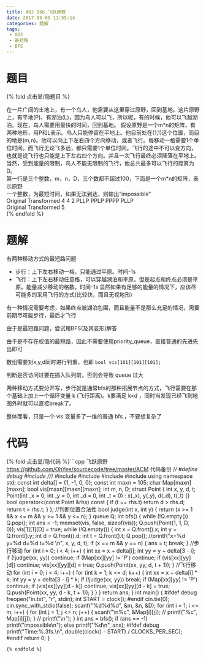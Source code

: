 ```yaml
---
title: AOJ 866.飞跃原野
date: 2017-05-05 11:55:14
categories: 题解
tags:
 - AOJ
 - 最短路
 - BFS
---
```


# 题目

{% fold 点击显/隐题目 %}
<div class="oj"><div class="part" title="Description">
在一片广阔的土地上，有一个鸟人，他需要从这里穿过原野，回到基地。这片原野上，有平地(P)、有湖泊(L)，因为鸟人可以飞，所以呢，有的时候，他可以飞越湖泊。现在，鸟人需要用最快的时间，回到基地。
假设原野是一个m*n的矩阵，有两种地形，用P和L表示。鸟人只能停留在平地上。他目前处在(1,1)这个位置，而目的地是(m,n)。他可以向上下左右四个方向移动，或者飞行。每移动一格需要1个单位时间。而飞行无论飞多远，都只需要1个单位时间。飞行的途中不可以变方向，也就是说飞行也只能是上下左右四个方向。并且一次飞行最终必须降落在平地上。当然，受到能量的限制，鸟人不能无限制的飞行，他总共最多可以飞行的距离为D。

</div><div class="part" title="Input">
第一行是三个整数，m，n，D，三个数都不超过100，下面是一个m*n的矩阵，表示原野

</div><div class="part" title="Output">
一个整数，为最短时间，如果无法到达，则输出“impossible”

</div><div class="samp"><div class="clear"></div><div class="input part" title="Sample Input">
Original	Transformed
4 4 2
PLLP
PPLP
PPPP
PLLP

</div><div class="output part" title="Sample Output">
Original	Transformed
5

</div><div class="clear"></div></div></div>
{% endfold %}

<!--more-->
# 题解
有两种移动方式的最短路问题

- 步行：上下左右移动一格，只能通过平原。时间-1s
- 飞行：上下左右移动任意格，可以穿越湖泊和平原，但是起点和终点必须是平原。能量减少移动的格数，时间-1s
显然如果有足够的能量的情况下，应该尽可能多的采用飞行的方式(比较快，而且无视地形)

有一种情况需要考虑，如果终点被湖泊包围，而且能量不是那么充足的情况，需要前期尽可能步行，最后才飞行

由于是最短路问题，尝试用BFS(及其变形)解答

由于是不存在权值的最短路，因此不需要使用priority_queue，直接普通的先进先出即可

数组需要对x,y,d同时进行判重，也即 `bool vis[101][101][101];`

判断是否访问过要在插入队列前，否则会导致 queue 过大

两种移动方式要分开写，步行就是通常bfs的那种拓展节点的方式，飞行需要在那个基础上加上一个循环变量 k (飞行距离)。k要满足 k<d ，同时当发现已经飞到地图外时就可以直接break了。

整体而看，只是一个 vis 变量多了一维的普通 bfs ，不要想复杂了



# 代码
{% fold 点击显/隐代码 %}```cpp 飞跃原野 https://github.com/OhYee/sourcecode/tree/master/ACM 代码备份
/*/
#define debug
#include <ctime>
//*/
#include <cstdio>
#include <cstring>
#include <iostream>
#include <queue>
using namespace std;
const int delta[] = {1, -1, 0, 0};
const int maxn = 105;
char Map[maxn][maxn];
bool vis[maxn][maxn][maxn];
int m, n, D;
struct Point {
    int x, y, d, t;
    Point(int _x = 0, int _y = 0, int _d = 0, int _t = 0)
        : x(_x), y(_y), d(_d), t(_t) {}
    bool operator<(const Point &rhs) const {
        if (t == rhs.t)
            return d > rhs.d;
        return t > rhs.t;
    }
};
//判断位置合法性
bool judge(int x, int y) { return (x >= 1 && x <= m && y >= 1 && y <= n); }
queue<Point> Q;
int bfs() {
    while (!Q.empty())
        Q.pop();
    int ans = -1;
    memset(vis, false, sizeof(vis));
    Q.push(Point(1, 1, D, 0));
    vis[1][1][D] = true;
    while (!Q.empty()) {
        int x = Q.front().x;
        int y = Q.front().y;
        int d = Q.front().d;
        int t = Q.front().t;
        Q.pop();
        //printf("x=%d y=%d d=%d t=%d \n", x, y, d, t);
        if (x == m && y == n) {
            ans = t;
            break;
        }
        //步行移动
        for (int i = 0; i < 4; i++) {
            int xx = x + delta[i];
            int yy = y + delta[3 - i];
            if (!judge(xx, yy))
                continue;
            if (Map[xx][yy] != 'P')
                continue;
            if (vis[xx][yy][d])
                continue;
            vis[xx][yy][d] = true;
            Q.push(Point(xx, yy, d, t + 1));
        }
        //飞行移动
        for (int i = 0; i < 4; i++) {
            for (int k = 1; k <= d; k++) {
                int xx = x + delta[i] * k;
                int yy = y + delta[3 - i] * k;
                if (!judge(xx, yy))
                    break;
                if (Map[xx][yy] != 'P')
                    continue;
                if (vis[xx][yy][d - k])
                    continue;
                vis[xx][yy][d - k] = true;
                Q.push(Point(xx, yy, d - k, t + 1));
            }
        }
    }
    return ans;
}
int main() {
#ifdef debug
    freopen("in.txt", "r", stdin);
    int START = clock();
#endif
    cin.tie(0);
    cin.sync_with_stdio(false);
    scanf("%d%d%d", &m, &n, &D);
    for (int i = 1; i <= m; i++) {
        for (int j = 1; j <= n; j++) {
            scanf("\n%c", &Map[i][j]);
            // printf("%c", Map[i][j]);
        }
        // printf("\n");
    }
    int ans = bfs();
    if (ans == -1)
        printf("impossible\n");
    else
        printf("%d\n", ans);
#ifdef debug
    printf("Time:%.3fs.\n", double(clock() - START) / CLOCKS_PER_SEC);
#endif
    return 0;
}
```
{% endfold %}